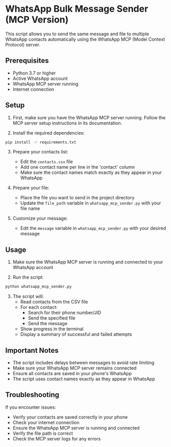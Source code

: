 # WhatsApp Bulk Message Sender (MCP Version)

This script allows you to send the same message and file to multiple WhatsApp contacts automatically using the WhatsApp MCP (Model Context Protocol) server.

## Prerequisites

- Python 3.7 or higher
- Active WhatsApp account
- WhatsApp MCP server running
- Internet connection

## Setup

1. First, make sure you have the WhatsApp MCP server running. Follow the MCP server setup instructions in its documentation.

2. Install the required dependencies:
```bash
pip install -r requirements.txt
```

3. Prepare your contacts list:
   - Edit the `contacts.csv` file
   - Add one contact name per line in the 'contact' column
   - Make sure the contact names match exactly as they appear in your WhatsApp

4. Prepare your file:
   - Place the file you want to send in the project directory
   - Update the `file_path` variable in `whatsapp_mcp_sender.py` with your file name

5. Customize your message:
   - Edit the `message` variable in `whatsapp_mcp_sender.py` with your desired message

## Usage

1. Make sure the WhatsApp MCP server is running and connected to your WhatsApp account

2. Run the script:
```bash
python whatsapp_mcp_sender.py
```

3. The script will:
   - Read contacts from the CSV file
   - For each contact:
     - Search for their phone number/JID
     - Send the specified file
     - Send the message
   - Show progress in the terminal
   - Display a summary of successful and failed attempts

## Important Notes

- The script includes delays between messages to avoid rate limiting
- Make sure your WhatsApp MCP server remains connected
- Ensure all contacts are saved in your phone's WhatsApp
- The script uses contact names exactly as they appear in WhatsApp

## Troubleshooting

If you encounter issues:
- Verify your contacts are saved correctly in your phone
- Check your internet connection
- Ensure the WhatsApp MCP server is running and connected
- Verify the file path is correct
- Check the MCP server logs for any errors
